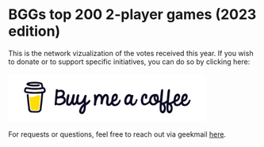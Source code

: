 # BGGs top 200 2-player games (2023 edition)

This is the network vizualization of the votes received this year. If you wish to donate or to support specific initiatives, you can do so by clicking here:
<br>
<br>
[<img src="images/bmc-logo.png" alt="Alt text" title="Donations" width="400">](https://www.buymeacoffee.com/dr_bewd)

For requests or questions, feel free to reach out via geekmail [here](https://boardgamegeek.com/user/Dr_Bewd).
